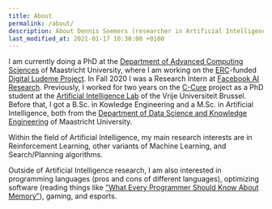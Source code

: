 ```yaml
---
title: About
permalink: /about/
description: About Dennis Soemers (researcher in Artificial Intelligence).
last_modified_at: 2021-01-17 10:30:00 +0100
---
```


I am currently doing a PhD at the [Department of Advanced Computing Sciences](https://www.maastrichtuniversity.nl/dacs)
of Maastricht University, where I am working on the [ERC](https://erc.europa.eu/)-funded [Digital Ludeme Project](http://www.ludeme.eu/).
In Fall 2020 I was a Research Intern at [Facebook AI Research](https://ai.facebook.com/).
Previously, I worked for two years on the [C-Cure](http://www.securit-brussels.be/project/c-cure/) project as a PhD student at the 
[Artificial Intelligence Lab](https://ai.vub.ac.be/) of the Vrije Universiteit Brussel. Before that, I got a B.Sc. in Kowledge Engineering and a M.Sc. in 
Artificial Intelligence, both from the [Department of Data Science and Knowledge Engineering](http://www.maastrichtuniversity.nl/dke)
of Maastricht University.

Within the field of Artificial Intelligence, my main research interests are in Reinforcement Learning, other variants of Machine Learning, and Search/Planning algorithms.

Outside of Artificial Intelligence research, I am also interested in programming languages (pros and cons of different languages), optimizing software (reading things like
["What Every Programmer Should Know About Memory"](https://www.akkadia.org/drepper/cpumemory.pdf)), gaming, and esports.